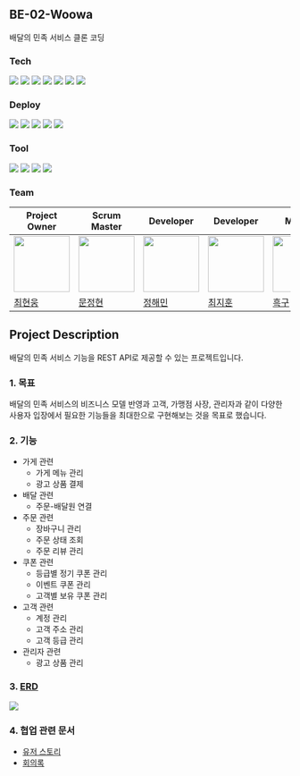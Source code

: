 ## BE-02-Woowa
배달의 민족 서비스 클론 코딩

### Tech
<img src="https://img.shields.io/badge/Java-FC4C02?style=flat-square&logo=Java&logoColor=white"/> <img src="https://img.shields.io/badge/Spring boot-6DB33F?style=flat-square&logo=Spring boot&logoColor=white"/> <img src="https://img.shields.io/badge/Spring Data JPA-0078D4?style=flat-square&logo=Spring Data JPA&logoColor=white"/> <img src="https://img.shields.io/badge/MySQL-2AB1AC?style=flat-square&logo=MySQL&logoColor=white"/>  <img src="https://img.shields.io/badge/Maven-C71A36?style=flat-square&logo=ApacheMaven&logoColor=white"/> <img src="https://img.shields.io/badge/Junit-25A162?style=flat-square&logo=Junit5&logoColor=white"/> <img src="https://img.shields.io/badge/Amazon RDS-527FFF?style=flat-square&logo=amazon aws&logoColor=yellow"/> 

### Deploy
<img src="https://img.shields.io/badge/Github Actions-2088FF?style=flat-square&logo=github&logoColor=black"/> <img src="https://img.shields.io/badge/Amazon EC2-FF9900?style=flat-square&logo=amazonec2&logoColor=black"/> <img src="https://img.shields.io/badge/Amazon CodeDeploy-EF2D5E?style=flat-square&logo=amazonaws&logoColor=black"/> <img src="https://img.shields.io/badge/Amazon CodePipeline-4A154B?style=flat-square&logo=amazon aws&logoColor=yellow"/> <img src="https://img.shields.io/badge/Amazon S3-E34F26?style=flat-square&logo=Amazon S3&logoColor=white"/> 

### Tool
<img src="https://img.shields.io/badge/IntelliJ IDEA-8A3391?style=flat-square&logo=IntelliJ IDEA&logoColor=black"/> <img src="https://img.shields.io/badge/Notion-FFFFFF?style=flat-square&logo=Notion&logoColor=black"/> <img src="https://img.shields.io/badge/Github-000000?style=flat-square&logo=Github&logoColor=white"/> <img src="https://img.shields.io/badge/Slack-4A154B?style=flat-square&logo=Slack&logoColor=white"/> 

### Team
|Project Owner|Scrum Master|Developer|Developer|Mentor|
|--|--|--|--|--|
|<img src="https://velog.velcdn.com/images/y005/post/db2a6fde-44b4-41aa-ae09-6f99fafbb721/image.png" width="100" height="100"/>|<img src="https://velog.velcdn.com/images/y005/post/36366d42-86ab-4698-9d29-ed0e0c1a1c97/image.jpg" width="100" height="100"/>|<img src="https://velog.velcdn.com/images/y005/post/8bf37748-eb8d-4369-a4be-ca65cfc4115a/image.png" width="100" height="100"/>|<img src="https://velog.velcdn.com/images/y005/post/8120a050-ebfd-472a-96d2-36388cbd246c/image.jpg" width="100" height="100"/>|<img src="https://velog.velcdn.com/images/y005/post/d4963ec1-6079-4e6b-9559-467c62e6d29a/image.jpg" width="100" height="100"/>|
|[최현웅](https://github.com/choi1204)|[문정현](https://github.com/y005)|[정해민](https://github.com/haemin-jeong)|[최지훈](https://github.com/chlwlgns524)|[흑구](https://github.com/WooSungHwan)|

## Project Description
 배달의 민족 서비스 기능을 REST API로 제공할 수 있는 프로젝트입니다.

### 1. 목표
배달의 민족 서비스의 비즈니스 모델 반영과 고객, 가맹점 사장, 관리자과 같이 다양한 사용자 입장에서 필요한 기능들을 최대한으로 구현해보는 것을 목표로 했습니다.

### 2. 기능
- 가게 관련
  - 가게 메뉴 관리
  - 광고 상품 결제
- 배달 관련
  - 주문-배달원 연결
- 주문 관련
    - 장바구니 관리
    - 주문 상태 조회
    - 주문 리뷰 관리
- 쿠폰 관련
  - 등급별 정기 쿠폰 관리
  - 이벤트 쿠폰 관리
  - 고객별 보유 쿠폰 관리
- 고객 관련
  - 계정 관리
  - 고객 주소 관리
  - 고객 등급 관리
- 관리자 관련
  - 광고 상품 관리

### 3. [ERD](https://www.erdcloud.com/d/yuhmyZS3qAH3mDu6Z)

![](https://velog.velcdn.com/images/y005/post/23e6f786-91aa-4fed-913c-b6d800e6d5fe/image.png)

### 4. 협업 관련 문서

- [유저 스토리](https://www.notion.so/backend-devcourse/b6326064bcc949c3b1ab404b11f7df09)
- [회의록](https://www.notion.so/backend-devcourse/728551f974ec41bca2b65182ef937d80?v=d2698a2a6bfc49cbb154790551f2df05)
